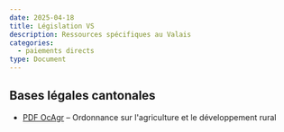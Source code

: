 ```yaml
---
date: 2025-04-18
title: Législation VS
description: Ressources spécifiques au Valais
categories:
  - paiements directs
type: Document
---
```


<h2>Bases légales cantonales</h2>

<ul>
  <li>
    <a href="../../fichiers/VS_OCAgr_910.100-3-1.fr.pdf" target="_blank">PDF OcAgr</a> – Ordonnance sur l'agriculture et le développement rural
  </li>
</ul>
